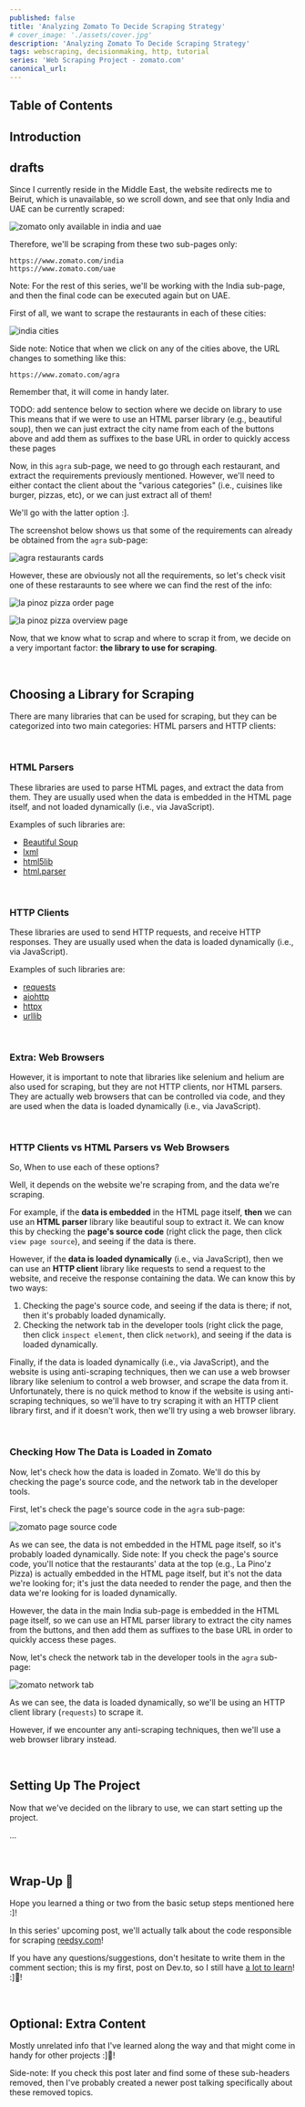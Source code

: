 ```yaml
---
published: false
title: 'Analyzing Zomato To Decide Scraping Strategy'
# cover_image: './assets/cover.jpg'
description: 'Analyzing Zomato To Decide Scraping Strategy'
tags: webscraping, decisionmaking, http, tutorial
series: 'Web Scraping Project - zomato.com'
canonical_url:
---
```


## Table of Contents



## Introduction


## drafts

Since I currently reside in the Middle East, the website redirects me to Beirut, which is unavailable, so we scroll down, and see that only India and UAE can be currently scraped: 

![zomato only available in india and uae](./assets/1.%20zomato%20only%20available%20in%20india%20and%20uae.png 'zomato only available in india and uae')


Therefore, we'll be scraping from these two sub-pages only:
```
https://www.zomato.com/india
https://www.zomato.com/uae
```

Note: For the rest of this series, we'll be working with the India sub-page, and then the final code can be executed again but on UAE.

First of all, we want to scrape the restaurants in each of these cities:

![india cities](./assets/2.%20india%20cities.png)

Side note: Notice that when we click on any of the cities above, the URL changes to something like this:
```
https://www.zomato.com/agra
```

Remember that, it will come in handy later.

TODO: add sentence below to section where we decide on library to use
This means that if we were to use an HTML parser library (e.g., beautiful soup), then we can just extract the city name from each of the buttons above and add them as suffixes to the base URL in order to quickly access these pages

Now, in this `agra` sub-page, we need to go through each restaurant, and extract the requirements previously mentioned. However, we'll need to either contact the client about the "various categories" (i.e., cuisines like burger, pizzas, etc), or we can just extract all of them! 

We'll go with the latter option :].

The screenshot below shows us that some of the requirements can already be obtained from the `agra` sub-page:

![agra restaurants cards](./assets/3.%20agra%20restaurants%20cards.png)

However, these are obviously not all the requirements, so let's check visit one of these restaraunts to see where we can find the rest of the info:

![la pinoz pizza order page](./assets/4.%20la%20pinoz%20pizza%20orders%20page.png)

![la pinoz pizza overview page](./assets/5.%20la%20pinoz%20pizza%20overview%20page.png)

Now, that we know what to scrap and where to scrap it from, we decide on a very important factor: **the library to use for scraping**.


&nbsp;
## Choosing a Library for Scraping

There are many libraries that can be used for scraping, but they can be categorized into two main categories: HTML parsers and HTTP clients:

&nbsp;
### HTML Parsers

These libraries are used to parse HTML pages, and extract the data from them. They are usually used when the data is embedded in the HTML page itself, and not loaded dynamically (i.e., via JavaScript).

Examples of such libraries are:
- [Beautiful Soup](https://www.crummy.com/software/BeautifulSoup/bs4/doc/)
- [lxml](https://lxml.de/)
- [html5lib](https://html5lib.readthedocs.io/en/latest/)
- [html.parser](https://docs.python.org/3/library/html.parser.html)

&nbsp;
### HTTP Clients

These libraries are used to send HTTP requests, and receive HTTP responses. They are usually used when the data is loaded dynamically (i.e., via JavaScript).

Examples of such libraries are:
- [requests](https://docs.python-requests.org/en/master/)
- [aiohttp](https://docs.aiohttp.org/en/stable/)
- [httpx](https://www.python-httpx.org/)
- [urllib](https://docs.python.org/3/library/urllib.html)

&nbsp;
### Extra: Web Browsers

However, it is important to note that libraries like selenium and helium are also used for scraping, but they are not HTTP clients, nor HTML parsers. They are actually web browsers that can be controlled via code, and they are used when the data is loaded dynamically (i.e., via JavaScript).


&nbsp;
### HTTP Clients vs HTML Parsers vs Web Browsers

So, When to use each of these options?

Well, it depends on the website we're scraping from, and the data we're scraping.

For example, if the **data is embedded** in the HTML page itself, **then** we can use an **HTML parser** library like beautiful soup to extract it. We can know this by checking the **page's source code** (right click the page, then click `view page source`), and seeing if the data is there.

However, if the **data is loaded dynamically** (i.e., via JavaScript), then we can use an **HTTP client** library like requests to send a request to the website, and receive the response containing the data. We can know this by two ways:
1. Checking the page's source code, and seeing if the data is there; if not, then it's probably loaded dynamically.
2. Checking the network tab in the developer tools (right click the page, then click `inspect element`, then click `network`), and seeing if the data is loaded dynamically.

Finally, if the data is loaded dynamically (i.e., via JavaScript), and the website is using anti-scraping techniques, then we can use a web browser library like selenium to control a web browser, and scrape the data from it. Unfortunately, there is no quick method to know if the website is using anti-scraping techniques, so we'll have to try scraping it with an HTTP client library first, and if it doesn't work, then we'll try using a web browser library.


&nbsp;
### Checking How The Data is Loaded in Zomato

Now, let's check how the data is loaded in Zomato. We'll do this by checking the page's source code, and the network tab in the developer tools.

First, let's check the page's source code in the `agra` sub-page:

![zomato page source code](./assets/6.%20zomato%20page%20source%20code.png)

As we can see, the data is not embedded in the HTML page itself, so it's probably loaded dynamically. Side note: If you check the page's source code, you'll notice that the restaurants' data at the top (e.g., La Pino'z Pizza) is actually embedded in the HTML page itself, but it's not the data we're looking for; it's just the data needed to render the page, and then the data we're looking for is loaded dynamically.

However, the data in the main India sub-page is embedded in the HTML page itself, so we can use an HTML parser library to extract the city names from the buttons, and then add them as suffixes to the base URL in order to quickly access these pages.

Now, let's check the network tab in the developer tools in the `agra` sub-page:

![zomato network tab](./assets/7.%20zomato%20network%20tab.png)

As we can see, the data is loaded dynamically, so we'll be using an HTTP client library (`requests`) to scrape it.

However, if we encounter any anti-scraping techniques, then we'll use a web browser library instead.


&nbsp;
## Setting Up The Project

Now that we've decided on the library to use, we can start setting up the project.

...




&nbsp;
## Wrap-Up 🙌

Hope you learned a thing or two from the basic setup steps mentioned here :]!

In this series' upcoming post, we'll actually talk about the code responsible for scraping [reedsy.com](https://reedsy.com/)!

If you have any questions/suggestions, don't hesitate to write them in the comment section; this is my first, post on Dev.to, so I still have [a lot to learn](https://dev.to/francescoxx/an-article-to-help-you-to-write-your-first-article-1mgm)! :]🙌!

&nbsp;
## Optional: Extra Content
Mostly unrelated info that I've learned along the way and that might come in handy for other projects :]🙌!

Side-note: If you check this post later and find some of these sub-headers removed, then I've probably created a newer post talking specifically about these removed topics.
